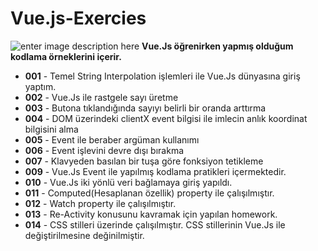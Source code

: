 
# Vue.js-Exercies
![enter image description here](https://miro.medium.com/max/2400/1*qiqRLlNZ2b0xdlQu8qpjBQ.jpeg)
**Vue.Js öğrenirken yapmış olduğum kodlama örneklerini içerir.**

- **001** - Temel String Interpolation işlemleri ile Vue.Js dünyasına giriş yaptım.
- **002** - Vue.Js ile rastgele sayı üretme
- **003** - Butona tıklandığında sayıyı belirli bir oranda arttırma
- **004** - DOM üzerindeki clientX event bilgisi ile imlecin anlık koordinat bilgisini alma
- **005** - Event ile beraber argüman kullanımı
- **006** - Event işlevini devre dışı bırakma
- **007** - Klavyeden basılan bir tuşa göre fonksiyon tetikleme
- **009** - Vue.Js Event ile yapılmış kodlama pratikleri içermektedir.
- **010** - Vue.Js iki yönlü veri bağlamaya giriş yapıldı.
- **011** - Computed(Hesaplanan özellik) property ile çalışılmıştır.
- **012** - Watch property ile çalışılmıştır.
- **013** - Re-Activity konusunu kavramak için yapılan homework.
- **014** - CSS stilleri üzerinde çalışılmıştır. CSS stillerinin Vue.Js ile değiştirilmesine değinilmiştir.
